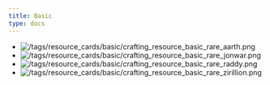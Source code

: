 ```yaml
---
title: Basic
type: docs
---
```


- ![/tags/resource_cards/basic/crafting_resource_basic_rare_aarth.png](/tags/resource_cards/basic/crafting_resource_basic_rare_aarth.png)
- ![/tags/resource_cards/basic/crafting_resource_basic_rare_jonwar.png](/tags/resource_cards/basic/crafting_resource_basic_rare_jonwar.png)
- ![/tags/resource_cards/basic/crafting_resource_basic_rare_raddy.png](/tags/resource_cards/basic/crafting_resource_basic_rare_raddy.png)
- ![/tags/resource_cards/basic/crafting_resource_basic_rare_zirillion.png](/tags/resource_cards/basic/crafting_resource_basic_rare_zirillion.png)